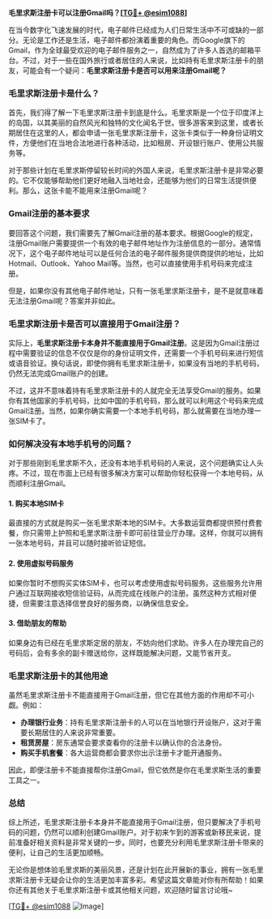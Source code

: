 **毛里求斯注册卡可以注册Gmail吗？[[TG💪+ @esim1088](https://t.me/s/esim1088)]**

在当今数字化飞速发展的时代，电子邮件已经成为人们日常生活中不可或缺的一部分。无论是工作还是生活，电子邮件都扮演着重要的角色。而Google旗下的Gmail，作为全球最受欢迎的电子邮件服务之一，自然成为了许多人首选的邮箱平台。不过，对于一些在国外旅行或者居住的人来说，比如持有毛里求斯注册卡的朋友，可能会有一个疑问：**毛里求斯注册卡是否可以用来注册Gmail呢？**

### 毛里求斯注册卡是什么？

首先，我们得了解一下毛里求斯注册卡到底是什么。毛里求斯是一个位于印度洋上的岛国，以其美丽的自然风光和独特的文化闻名于世。很多游客来到这里，或者长期居住在这里的人，都会申请一张毛里求斯注册卡，这张卡类似于一种身份证明文件，方便他们在当地合法地进行各种活动，比如租房、开设银行账户、使用公共服务等。

对于那些计划在毛里求斯停留较长时间的外国人来说，毛里求斯注册卡是非常必要的。它不仅能够帮助他们更好地融入当地社会，还能够为他们的日常生活提供便利。那么，这张卡能不能用来注册Gmail呢？

### Gmail注册的基本要求

要回答这个问题，我们需要先了解Gmail注册的基本要求。根据Google的规定，注册Gmail账户需要提供一个有效的电子邮件地址作为注册信息的一部分。通常情况下，这个电子邮件地址可以是任何合法的电子邮件服务提供商提供的地址，比如Hotmail、Outlook、Yahoo Mail等。当然，也可以直接使用手机号码来完成注册。

但是，如果你没有其他电子邮件地址，只有一张毛里求斯注册卡，是不是就意味着无法注册Gmail呢？答案并非如此。

### 毛里求斯注册卡是否可以直接用于Gmail注册？

实际上，**毛里求斯注册卡本身并不能直接用于Gmail注册**。这是因为Gmail注册过程中需要验证的信息不仅仅是你的身份证明文件，还需要一个手机号码来进行短信或语音验证。换句话说，即使你拥有毛里求斯注册卡，如果没有当地的手机号码，仍然无法完成Gmail账户的创建。

不过，这并不意味着持有毛里求斯注册卡的人就完全无法享受Gmail的服务。如果你有其他国家的手机号码，比如中国的手机号码，那么就可以利用这个号码来完成Gmail注册。当然，如果你确实需要一个本地手机号码，那么就需要在当地办理一张SIM卡了。

### 如何解决没有本地手机号的问题？

对于那些刚到毛里求斯不久，还没有本地手机号码的人来说，这个问题确实让人头疼。不过，现在市面上已经有很多解决方案可以帮助你轻松获得一个本地号码，从而顺利注册Gmail。

#### 1. 购买本地SIM卡

最直接的方式就是购买一张毛里求斯本地的SIM卡。大多数运营商都提供预付费套餐，你只需带上护照和毛里求斯注册卡即可前往营业厅办理。这样，你就可以拥有一张本地号码，并且可以随时接听验证短信。

#### 2. 使用虚拟号码服务

如果你暂时不想购买实体SIM卡，也可以考虑使用虚拟号码服务。这些服务允许用户通过互联网接收短信验证码，从而完成在线账户的注册。虽然这种方式相对便捷，但需要注意选择信誉良好的服务商，以确保信息安全。

#### 3. 借助朋友的帮助

如果身边有已经在毛里求斯定居的朋友，不妨向他们求助。许多人在办理完自己的号码后，会有多余的副卡赠送给你，这样既能解决问题，又能节省开支。

### 毛里求斯注册卡的其他用途

虽然毛里求斯注册卡不能直接用于Gmail注册，但它在其他方面的作用却不可小觑。例如：

- **办理银行业务**：持有毛里求斯注册卡的人可以在当地银行开设账户，这对于需要长期居住的人来说非常重要。
- **租赁房屋**：房东通常会要求查看你的注册卡以确认你的合法身份。
- **购买手机套餐**：各大运营商都会要求你出示注册卡才能开通服务。

因此，即便注册卡不能直接帮你注册Gmail，但它依然是你在毛里求斯生活的重要工具之一。

### 总结

综上所述，毛里求斯注册卡本身并不能直接用于Gmail注册，但只要解决了手机号码的问题，仍然可以顺利创建Gmail账户。对于初来乍到的游客或新移民来说，提前准备好相关资料是非常关键的一步。同时，也要充分利用毛里求斯注册卡带来的便利，让自己的生活更加顺畅。

无论你是想体验毛里求斯的美丽风景，还是计划在此开展新的事业，拥有一张毛里求斯注册卡无疑会让你的生活更加丰富多彩。希望这篇文章能对你有所帮助！如果你还有其他关于毛里求斯注册卡或其他相关问题，欢迎随时留言讨论哦~

[[TG💪+ @esim1088](https://t.me/s/esim1088) ![Image](https://i.postimg.cc/4NQfJmqS/Snipaste-2025-05-13-00-14-12.png)]